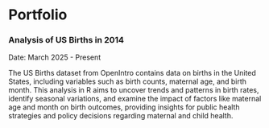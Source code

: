 # Portfolio

### Analysis of US Births in 2014
Date: March 2025 - Present 

The US Births dataset from OpenIntro contains data on births in the United States, including variables such as birth counts, maternal age, and birth month. This analysis in R aims to uncover trends and patterns in birth rates, identify seasonal variations, and examine the impact of factors like maternal age and month on birth outcomes, providing insights for public health strategies and policy decisions regarding maternal and child health.
